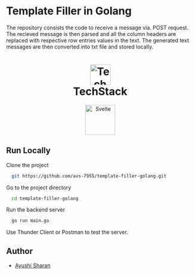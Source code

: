 # Template Filler in Golang
The repository consists the code to receive a message via. POST request. The recieved message is then parsed and all the column headers are replaced with respective row entries values in the text. The generated text messages are then converted into txt file and stored locally.
<br>

<h1 align="center">
  <img src="https://ik.imagekit.io/pq7opoglh/GitHub_ReadMe/stack_GjMfbKvDP.svg?ik-sdk-version=javascript-1.4.3&updatedAt=1655143763495" width="55" alt="Tech stack" />
 <br>
 TechStack</h1>

<div align="center">
<img src="https://raw.githubusercontent.com/gilbarbara/logos/master/logos/go.svg" alt="Svelte" height="80"/>
</div>

## Run Locally

Clone the project

```bash
  git https://github.com/avs-7955/template-filler-golang.git
```

Go to the project directory

```bash
  cd template-filler-golang
```

Run the backend server

```bash
  go run main.go
```

Use Thunder Client or Postman to test the server.

## Author

-   [Ayushi Sharan](https://github.com/avs-7955)
